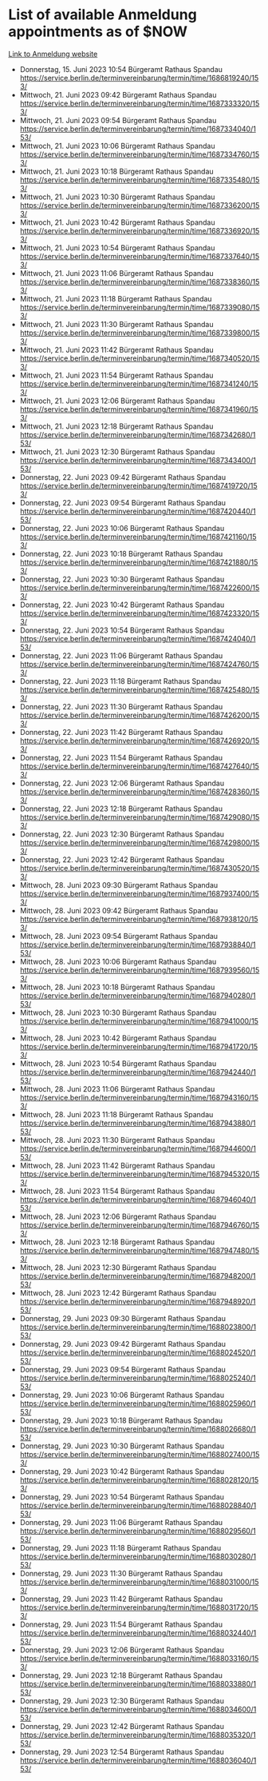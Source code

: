 # List of available Anmeldung appointments as of $NOW
[Link to Anmeldung website](https://service.berlin.de/terminvereinbarung/termin/tag.php?termin=1&anliegen[]=120686&dienstleisterlist=122210,122217,327316,122219,327312,122227,327314,122231,327346,122243,327348,122254,122252,329742,122260,329745,122262,329748,122271,327278,122273,327274,122277,327276,330436,122280,327294,122282,327290,122284,327292,122291,327270,122285,327266,122286,327264,122296,327268,150230,329760,122297,327286,122294,327284,122312,329763,122314,329775,122304,327330,122311,327334,122309,327332,317869,122281,327352,122279,329772,122283,122276,327324,122274,327326,122267,329766,122246,327318,122251,327320,122257,327322,122208,327298,122226,327300&herkunft=http%3A%2F%2Fservice.berlin.de%2Fdienstleistung%2F120686%2F)
- Donnerstag, 15. Juni 2023 10:54 Bürgeramt Rathaus Spandau https://service.berlin.de/terminvereinbarung/termin/time/1686819240/153/
- Mittwoch, 21. Juni 2023 09:42 Bürgeramt Rathaus Spandau https://service.berlin.de/terminvereinbarung/termin/time/1687333320/153/
- Mittwoch, 21. Juni 2023 09:54 Bürgeramt Rathaus Spandau https://service.berlin.de/terminvereinbarung/termin/time/1687334040/153/
- Mittwoch, 21. Juni 2023 10:06 Bürgeramt Rathaus Spandau https://service.berlin.de/terminvereinbarung/termin/time/1687334760/153/
- Mittwoch, 21. Juni 2023 10:18 Bürgeramt Rathaus Spandau https://service.berlin.de/terminvereinbarung/termin/time/1687335480/153/
- Mittwoch, 21. Juni 2023 10:30 Bürgeramt Rathaus Spandau https://service.berlin.de/terminvereinbarung/termin/time/1687336200/153/
- Mittwoch, 21. Juni 2023 10:42 Bürgeramt Rathaus Spandau https://service.berlin.de/terminvereinbarung/termin/time/1687336920/153/
- Mittwoch, 21. Juni 2023 10:54 Bürgeramt Rathaus Spandau https://service.berlin.de/terminvereinbarung/termin/time/1687337640/153/
- Mittwoch, 21. Juni 2023 11:06 Bürgeramt Rathaus Spandau https://service.berlin.de/terminvereinbarung/termin/time/1687338360/153/
- Mittwoch, 21. Juni 2023 11:18 Bürgeramt Rathaus Spandau https://service.berlin.de/terminvereinbarung/termin/time/1687339080/153/
- Mittwoch, 21. Juni 2023 11:30 Bürgeramt Rathaus Spandau https://service.berlin.de/terminvereinbarung/termin/time/1687339800/153/
- Mittwoch, 21. Juni 2023 11:42 Bürgeramt Rathaus Spandau https://service.berlin.de/terminvereinbarung/termin/time/1687340520/153/
- Mittwoch, 21. Juni 2023 11:54 Bürgeramt Rathaus Spandau https://service.berlin.de/terminvereinbarung/termin/time/1687341240/153/
- Mittwoch, 21. Juni 2023 12:06 Bürgeramt Rathaus Spandau https://service.berlin.de/terminvereinbarung/termin/time/1687341960/153/
- Mittwoch, 21. Juni 2023 12:18 Bürgeramt Rathaus Spandau https://service.berlin.de/terminvereinbarung/termin/time/1687342680/153/
- Mittwoch, 21. Juni 2023 12:30 Bürgeramt Rathaus Spandau https://service.berlin.de/terminvereinbarung/termin/time/1687343400/153/
- Donnerstag, 22. Juni 2023 09:42 Bürgeramt Rathaus Spandau https://service.berlin.de/terminvereinbarung/termin/time/1687419720/153/
- Donnerstag, 22. Juni 2023 09:54 Bürgeramt Rathaus Spandau https://service.berlin.de/terminvereinbarung/termin/time/1687420440/153/
- Donnerstag, 22. Juni 2023 10:06 Bürgeramt Rathaus Spandau https://service.berlin.de/terminvereinbarung/termin/time/1687421160/153/
- Donnerstag, 22. Juni 2023 10:18 Bürgeramt Rathaus Spandau https://service.berlin.de/terminvereinbarung/termin/time/1687421880/153/
- Donnerstag, 22. Juni 2023 10:30 Bürgeramt Rathaus Spandau https://service.berlin.de/terminvereinbarung/termin/time/1687422600/153/
- Donnerstag, 22. Juni 2023 10:42 Bürgeramt Rathaus Spandau https://service.berlin.de/terminvereinbarung/termin/time/1687423320/153/
- Donnerstag, 22. Juni 2023 10:54 Bürgeramt Rathaus Spandau https://service.berlin.de/terminvereinbarung/termin/time/1687424040/153/
- Donnerstag, 22. Juni 2023 11:06 Bürgeramt Rathaus Spandau https://service.berlin.de/terminvereinbarung/termin/time/1687424760/153/
- Donnerstag, 22. Juni 2023 11:18 Bürgeramt Rathaus Spandau https://service.berlin.de/terminvereinbarung/termin/time/1687425480/153/
- Donnerstag, 22. Juni 2023 11:30 Bürgeramt Rathaus Spandau https://service.berlin.de/terminvereinbarung/termin/time/1687426200/153/
- Donnerstag, 22. Juni 2023 11:42 Bürgeramt Rathaus Spandau https://service.berlin.de/terminvereinbarung/termin/time/1687426920/153/
- Donnerstag, 22. Juni 2023 11:54 Bürgeramt Rathaus Spandau https://service.berlin.de/terminvereinbarung/termin/time/1687427640/153/
- Donnerstag, 22. Juni 2023 12:06 Bürgeramt Rathaus Spandau https://service.berlin.de/terminvereinbarung/termin/time/1687428360/153/
- Donnerstag, 22. Juni 2023 12:18 Bürgeramt Rathaus Spandau https://service.berlin.de/terminvereinbarung/termin/time/1687429080/153/
- Donnerstag, 22. Juni 2023 12:30 Bürgeramt Rathaus Spandau https://service.berlin.de/terminvereinbarung/termin/time/1687429800/153/
- Donnerstag, 22. Juni 2023 12:42 Bürgeramt Rathaus Spandau https://service.berlin.de/terminvereinbarung/termin/time/1687430520/153/
- Mittwoch, 28. Juni 2023 09:30 Bürgeramt Rathaus Spandau https://service.berlin.de/terminvereinbarung/termin/time/1687937400/153/
- Mittwoch, 28. Juni 2023 09:42 Bürgeramt Rathaus Spandau https://service.berlin.de/terminvereinbarung/termin/time/1687938120/153/
- Mittwoch, 28. Juni 2023 09:54 Bürgeramt Rathaus Spandau https://service.berlin.de/terminvereinbarung/termin/time/1687938840/153/
- Mittwoch, 28. Juni 2023 10:06 Bürgeramt Rathaus Spandau https://service.berlin.de/terminvereinbarung/termin/time/1687939560/153/
- Mittwoch, 28. Juni 2023 10:18 Bürgeramt Rathaus Spandau https://service.berlin.de/terminvereinbarung/termin/time/1687940280/153/
- Mittwoch, 28. Juni 2023 10:30 Bürgeramt Rathaus Spandau https://service.berlin.de/terminvereinbarung/termin/time/1687941000/153/
- Mittwoch, 28. Juni 2023 10:42 Bürgeramt Rathaus Spandau https://service.berlin.de/terminvereinbarung/termin/time/1687941720/153/
- Mittwoch, 28. Juni 2023 10:54 Bürgeramt Rathaus Spandau https://service.berlin.de/terminvereinbarung/termin/time/1687942440/153/
- Mittwoch, 28. Juni 2023 11:06 Bürgeramt Rathaus Spandau https://service.berlin.de/terminvereinbarung/termin/time/1687943160/153/
- Mittwoch, 28. Juni 2023 11:18 Bürgeramt Rathaus Spandau https://service.berlin.de/terminvereinbarung/termin/time/1687943880/153/
- Mittwoch, 28. Juni 2023 11:30 Bürgeramt Rathaus Spandau https://service.berlin.de/terminvereinbarung/termin/time/1687944600/153/
- Mittwoch, 28. Juni 2023 11:42 Bürgeramt Rathaus Spandau https://service.berlin.de/terminvereinbarung/termin/time/1687945320/153/
- Mittwoch, 28. Juni 2023 11:54 Bürgeramt Rathaus Spandau https://service.berlin.de/terminvereinbarung/termin/time/1687946040/153/
- Mittwoch, 28. Juni 2023 12:06 Bürgeramt Rathaus Spandau https://service.berlin.de/terminvereinbarung/termin/time/1687946760/153/
- Mittwoch, 28. Juni 2023 12:18 Bürgeramt Rathaus Spandau https://service.berlin.de/terminvereinbarung/termin/time/1687947480/153/
- Mittwoch, 28. Juni 2023 12:30 Bürgeramt Rathaus Spandau https://service.berlin.de/terminvereinbarung/termin/time/1687948200/153/
- Mittwoch, 28. Juni 2023 12:42 Bürgeramt Rathaus Spandau https://service.berlin.de/terminvereinbarung/termin/time/1687948920/153/
- Donnerstag, 29. Juni 2023 09:30 Bürgeramt Rathaus Spandau https://service.berlin.de/terminvereinbarung/termin/time/1688023800/153/
- Donnerstag, 29. Juni 2023 09:42 Bürgeramt Rathaus Spandau https://service.berlin.de/terminvereinbarung/termin/time/1688024520/153/
- Donnerstag, 29. Juni 2023 09:54 Bürgeramt Rathaus Spandau https://service.berlin.de/terminvereinbarung/termin/time/1688025240/153/
- Donnerstag, 29. Juni 2023 10:06 Bürgeramt Rathaus Spandau https://service.berlin.de/terminvereinbarung/termin/time/1688025960/153/
- Donnerstag, 29. Juni 2023 10:18 Bürgeramt Rathaus Spandau https://service.berlin.de/terminvereinbarung/termin/time/1688026680/153/
- Donnerstag, 29. Juni 2023 10:30 Bürgeramt Rathaus Spandau https://service.berlin.de/terminvereinbarung/termin/time/1688027400/153/
- Donnerstag, 29. Juni 2023 10:42 Bürgeramt Rathaus Spandau https://service.berlin.de/terminvereinbarung/termin/time/1688028120/153/
- Donnerstag, 29. Juni 2023 10:54 Bürgeramt Rathaus Spandau https://service.berlin.de/terminvereinbarung/termin/time/1688028840/153/
- Donnerstag, 29. Juni 2023 11:06 Bürgeramt Rathaus Spandau https://service.berlin.de/terminvereinbarung/termin/time/1688029560/153/
- Donnerstag, 29. Juni 2023 11:18 Bürgeramt Rathaus Spandau https://service.berlin.de/terminvereinbarung/termin/time/1688030280/153/
- Donnerstag, 29. Juni 2023 11:30 Bürgeramt Rathaus Spandau https://service.berlin.de/terminvereinbarung/termin/time/1688031000/153/
- Donnerstag, 29. Juni 2023 11:42 Bürgeramt Rathaus Spandau https://service.berlin.de/terminvereinbarung/termin/time/1688031720/153/
- Donnerstag, 29. Juni 2023 11:54 Bürgeramt Rathaus Spandau https://service.berlin.de/terminvereinbarung/termin/time/1688032440/153/
- Donnerstag, 29. Juni 2023 12:06 Bürgeramt Rathaus Spandau https://service.berlin.de/terminvereinbarung/termin/time/1688033160/153/
- Donnerstag, 29. Juni 2023 12:18 Bürgeramt Rathaus Spandau https://service.berlin.de/terminvereinbarung/termin/time/1688033880/153/
- Donnerstag, 29. Juni 2023 12:30 Bürgeramt Rathaus Spandau https://service.berlin.de/terminvereinbarung/termin/time/1688034600/153/
- Donnerstag, 29. Juni 2023 12:42 Bürgeramt Rathaus Spandau https://service.berlin.de/terminvereinbarung/termin/time/1688035320/153/
- Donnerstag, 29. Juni 2023 12:54 Bürgeramt Rathaus Spandau https://service.berlin.de/terminvereinbarung/termin/time/1688036040/153/
